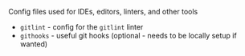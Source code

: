 Config files used for IDEs, editors, linters, and other tools

- `gitlint` - config for the `gitlint` linter
- `githooks` - useful git hooks (optional - needs to be locally setup if wanted)